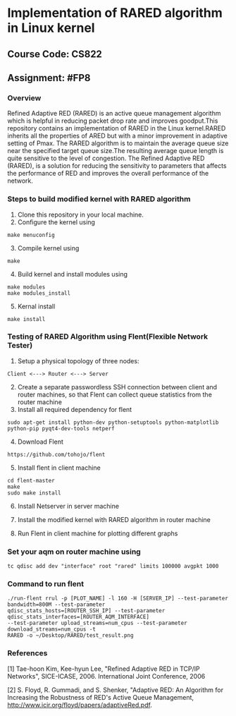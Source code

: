 # Implementation of RARED algorithm in Linux kernel
## Course Code: CS822	<br/>
## Assignment: #FP8	<br/>

### Overview		<br/>
Refined Adaptive RED (RARED) is an active queue management algorithm which is helpful in reducing packet drop rate and improves goodput.This repository contains an implementation of RARED in the Linux kernel.RARED inherits all the properties of ARED but with a minor improvement in adaptive setting of Pmax. The RARED algorithm is to maintain the average queue size near the specified target queue size.The resulting average queue length is quite sensitive to the level of congestion. The Refined Adaptive RED (RARED), is a solution for reducing the sensitivity to parameters that affects the performance of RED and improves the overall performance of the network.

### Steps to build modified kernel with RARED algorithm
1. Clone this repository in your local machine.
2. Configure the kernel using 
``` 
make menuconfig
```
3. Compile kernel using
```
make
```
4. Build kernel and install modules using
```
make modules
make modules_install
```
5. Kernal install
```
make install
```
### Testing of RARED Algorithm using Flent(Flexible Network Tester)
1. Setup a physical topology of three nodes:
```
Client <---> Router <---> Server
```
2. Create a separate passwordless SSH connection between client and router machines, so that Flent can collect queue statistics from the router machine
3. Install all required dependency for flent
```
sudo apt-get install python-dev python-setuptools python-matplotlib python-pip pyqt4-dev-tools netperf
```
4. Download Flent
```
https://github.com/tohojo/flent
```
5. Install flent in client machine
```
cd flent-master
make
sudo make install
```
6. Install Netserver in server machine

7. Install the modified kernel with RARED algorithm in router machine

8. Run Flent in client machine for plotting different graphs
### Set your aqm on router machine using
```
tc qdisc add dev "interface" root "rared" limits 100000 avgpkt 1000
```
### Command to run flent 
```
./run-flent rrul -p [PLOT_NAME] -l 160 -H [SERVER_IP] --test-parameter bandwidth=800M --test-parameter
qdisc_stats_hosts=[ROUTER_SSH_IP] --test-parameter qdisc_stats_interfaces=[ROUTER_AQM_INTERFACE] 
--test-parameter upload_streams=num_cpus --test-parameter download_streams=num_cpus -t 
RARED -o ~/Desktop/RARED/test_result.png
```
    


### References         <br/>

[1] Tae-hoon Kim, Kee-hyun Lee, "Refined Adaptive RED in TCP/IP Networks", SICE-ICASE, 2006. International Joint Conference, 2006

[2] S. Floyd, R. Gummadi, and S. Shenker, "Adaptive RED: An Algorithm for Increasing the Robustness of RED's Active Queue Management, http://www.icir.org/floyd/papers/adaptiveRed.pdf.

